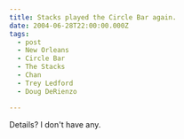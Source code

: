 ```yaml
---
title: Stacks played the Circle Bar again.
date: 2004-06-28T22:00:00.000Z
tags:
  - post 
  - New Orleans
  - Circle Bar
  - The Stacks
  - Chan
  - Trey Ledford
  - Doug DeRienzo

---
```


Details? I don't have any. 